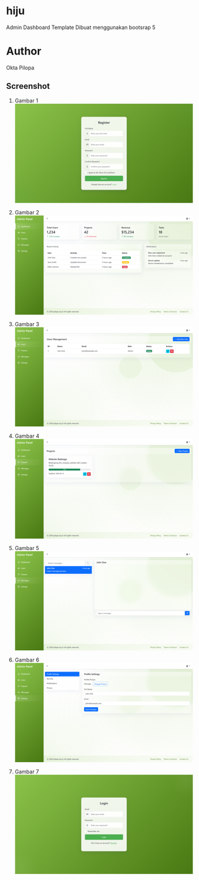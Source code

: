 # hiju
Admin Dashboard Template
Dibuat menggunakan bootsrap 5

# Author
Okta Pilopa

## Screenshot

1. Gambar 1
![Alt Text](images/1.png)

2. Gambar 2
![Alt Text](images/2.png)

3. Gambar 3
![Alt Text](images/3.png)

4. Gambar 4
![Alt Text](images/4.png)

5. Gambar 5
![Alt Text](images/5.png)

6. Gambar 6
![Alt Text](images/6.png)

7. Gambar 7
![Alt Text](images/7.png)